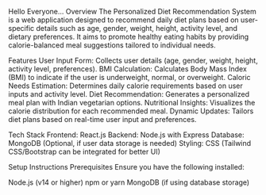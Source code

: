 Hello Everyone...
Overview
The Personalized Diet Recommendation System is a web application designed to recommend daily diet plans based on user-specific details such as age, gender, weight, height, activity level, and dietary preferences. It aims to promote healthy eating habits by providing calorie-balanced meal suggestions tailored to individual needs.

Features
User Input Form: Collects user details (age, gender, weight, height, activity level, preferences).
BMI Calculation: Calculates Body Mass Index (BMI) to indicate if the user is underweight, normal, or overweight.
Caloric Needs Estimation: Determines daily calorie requirements based on user inputs and activity level.
Diet Recommendation: Generates a personalized meal plan with Indian vegetarian options.
Nutritional Insights: Visualizes the calorie distribution for each recommended meal.
Dynamic Updates: Tailors diet plans based on real-time user input and preferences.

Tech Stack
Frontend: React.js
Backend: Node.js with Express
Database: MongoDB (Optional, if user data storage is needed)
Styling: CSS (Tailwind CSS/Bootstrap can be integrated for better UI)

Setup Instructions
Prerequisites
Ensure you have the following installed:

Node.js (v14 or higher)
npm or yarn
MongoDB (if using database storage)
